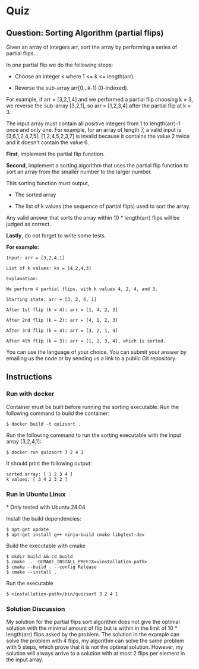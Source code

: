 # Quiz

## Question: Sorting Algorithm (partial flips) 

Given an array of integers arr, sort the array by performing a series of partial flips. 

In one partial flip we do the following steps: 

* Choose an integer k where 1 <= k <= length(arr). 

* Reverse the sub-array arr[0...k-1] (0-indexed). 

For example, if arr = [3,2,1,4] and we performed a partial flip choosing k = 3, we reverse the sub-array [3,2,1], so arr = [1,2,3,4] after the partial flip at k = 3. 

The input array must contain all positive integers from 1 to length(arr)-1 once and only one. For example, for an array of length 7, a valid input is [3,6,1,2,4,7,5]. [1,2,4,5,2,3,7] is invalid because it contains the value 2 twice and it doesn’t contain the value 6.  

 

**First**, implement the partial flip function. 

**Second**, implement a sorting algorithm that uses the partial flip function to sort an array from the smaller number to the larger number.  

This sorting function must output, 

* The sorted array 

* The list of k values (the sequence of partial flips) used to sort the array. 

Any valid answer that sorts the array within 10 * length(arr) flips will be judged as correct. 

**Lastly**, do not forget to write some tests. 

  

**For example:**

```
Input: arr = [3,2,4,1] 

List of k values: ks = [4,2,4,3] 

Explanation: 

We perform 4 partial flips, with k values 4, 2, 4, and 3. 

Starting state: arr = [3, 2, 4, 1] 

After 1st flip (k = 4): arr = [1, 4, 2, 3] 

After 2nd flip (k = 2): arr = [4, 1, 2, 3] 

After 3rd flip (k = 4): arr = [3, 2, 1, 4] 

After 4th flip (k = 3): arr = [1, 2, 3, 4], which is sorted. 
```
 

You can use the language of your choice. You can submit your answer by emailing us the code or by sending us a link to a public Git repository. 

## Instructions

### Run with docker

Container must be built before running the sorting executable. Run the following command to build the container:

```
$ docker build -t quizsort .
```

Run the following command to run the sorting executable with the input array [3,2,4,1]:

```
$ docker run quizsort 3 2 4 1
```
It should print the following output:

```
sorted array: [ 1 2 3 4 ]
k values: [ 3 4 2 3 2 ]
```

### Run in Ubuntu Linux

\* Only tested with Ubuntu 24.04

Install the build dependencies:

```
$ apt-get update
$ apt-get install g++ ninja-build cmake libgtest-dev
```

Build the executable with cmake

```
$ mkdir build && cd build
$ cmake .. -DCMAKE_INSTALL_PREFIX=<installation-path>
$ cmake --build . --config Release
$ cmake --install .
```
Run the executable

```
$ <installation-path>/bin/quizsort 3 2 4 1
```

### Solution Discussion

My solution for the partial flips sort algorithm does not give the optimal solution with the minimal amount of flip but is within in the limit of 10 * length(arr) flips asked by the problem. The solution in the example can solve the problem with 4 flips, my algorithm can solve the same problem with 5 steps, which prove that it is not the optimal solution. However, my solution will always arrive to a solution with at most 2 flips per element in the input array. 
